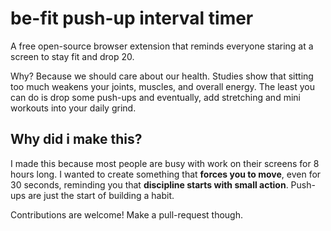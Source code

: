 # be-fit push-up interval timer
A free open-source browser extension that reminds everyone staring at a screen to stay fit and drop 20.

Why? Because we should care about our health. Studies show that sitting too much weakens your joints, muscles, and overall energy. The least you can do is drop some push-ups and eventually, add stretching and mini workouts into your daily grind.


## Why did i make this?
I made this because most people are busy with work on their screens for 8 hours long. I wanted to create something that **forces you to move**, even for 30 seconds, reminding you that **discipline starts with small action**. Push-ups are just the start of building a habit.

Contributions are welcome! Make a pull-request though.
